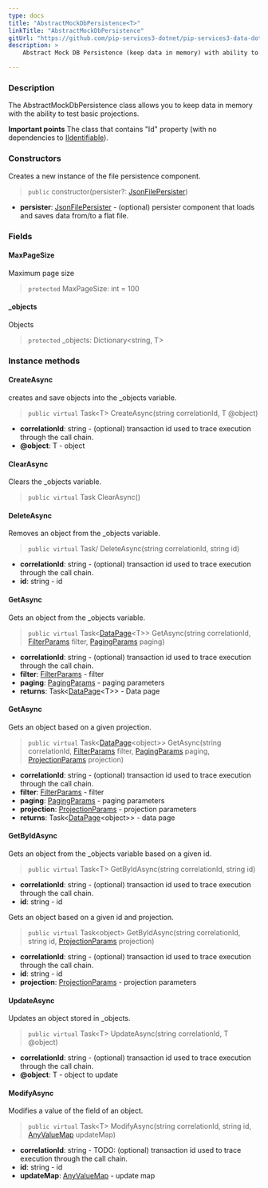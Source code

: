```yaml
---
type: docs
title: "AbstractMockDbPersistence<T>"
linkTitle: "AbstractMockDbPersistence"
gitUrl: "https://github.com/pip-services3-dotnet/pip-services3-data-dotnet"
description: >
    Abstract Mock DB Persistence (keep data in memory) with ability to test basic projections

---
```


### Description
The AbstractMockDbPersistence class allows you to keep data in memory with the ability to test basic projections.
    
**Important points**
The class that contains "Id" property (with no dependencies to [IIdentifiable](../../../commons/data/iidentifiable)).

### Constructors
Creates a new instance of the file persistence component.

> `public` constructor(persister?: [JsonFilePersister<T>](../json_file_persister))

- **persister**: [JsonFilePersister<T>](../json_file_persister) - (optional) persister component that loads and saves data from/to a flat file.

### Fields

<span class="hide-title-link">

#### MaxPageSize
Maximum page size
> `protected` MaxPageSize: int = 100

#### _objects
Objects
> `protected` _objects: Dictionary\<string, T\>

</span>


### Instance methods

#### CreateAsync
creates and save objects into the _objects variable.

> `public virtual` Task\<T\> CreateAsync(string correlationId, T @object)

- **correlationId**: string -  (optional) transaction id used to trace execution through the call chain.
- **@object**: T - object


#### ClearAsync
Clears the _objects variable.

> `public virtual` Task ClearAsync()


#### DeleteAsync
Removes an object from the _objects variable.

> `public virtual` Task/<T/> DeleteAsync(string correlationId, string id)

- **correlationId**: string -  (optional) transaction id used to trace execution through the call chain.
- **id**: string - id


#### GetAsync
Gets an object from the _objects variable.

> `public virtual` Task\<[DataPage](../../../commons/data/data_page)\<T\>\> GetAsync(string correlationId, [FilterParams](../../../commons/data/filter_params) filter, [PagingParams](../../../commons/data/paging_params) paging)

- **correlationId**: string -  (optional) transaction id used to trace execution through the call chain.
- **filter**: [FilterParams](../../../commons/data/filter_params) - filter
- **paging**: [PagingParams](../../../commons/data/paging_params) - paging parameters
- **returns**: Task\<[DataPage](../../../commons/data/data_page)\<T\>\> - Data page


#### GetAsync
Gets an object based on a given projection.

> `public virtual` Task\<[DataPage](../../../commons/data/data_page)\<object\>\> GetAsync(string correlationId, [FilterParams](../../../commons/data/filter_params) filter, [PagingParams](../../../commons/data/paging_params) paging, [ProjectionParams](../../commons/data/projection_params) projection)

- **correlationId**: string -  (optional) transaction id used to trace execution through the call chain.
- **filter**: [FilterParams](../../../commons/data/filter_params) - filter
- **paging**: [PagingParams](../../../commons/data/paging_params) - paging parameters
- **projection**: [ProjectionParams](../../commons/data/projection_params) - projection parameters
- **returns**: Task\<[DataPage](../../../commons/data/data_page)\<object\>\> - data page

#### GetByIdAsync
Gets an object from the _objects variable based on a given id.

> `public virtual` Task\<T\> GetByIdAsync(string correlationId, string id)

- **correlationId**: string -  (optional) transaction id used to trace execution through the call chain.
- **id**: string - id

Gets an object based on a given id and projection.

> `public virtual` Task\<object\> GetByIdAsync(string correlationId, string id, [ProjectionParams](../../commons/data/projection_params) projection)

- **correlationId**: string - (optional) transaction id used to trace execution through the call chain.
- **id**: string - id
- **projection**: [ProjectionParams](../../commons/data/projection_params) - projection parameters


#### UpdateAsync
Updates an object stored in _objects.

> `public virtual` Task\<T\> UpdateAsync(string correlationId, T @object)

- **correlationId**: string - (optional) transaction id used to trace execution through the call chain.
- **@object**: T - object to update


#### ModifyAsync
Modifies a value of the field of an object.

> `public virtual` Task\<T\> ModifyAsync(string correlationId, string id, [AnyValueMap](../../../commons/data/any_value_map) updateMap)

- **correlationId**: string - TODO: (optional) transaction id used to trace execution through the call chain.
- **id**: string - id
- **updateMap**: [AnyValueMap](../../../commons/data/any_value_map) - update map


